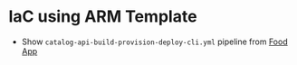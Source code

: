 # IaC using ARM Template

- Show `catalog-api-build-provision-deploy-cli.yml` pipeline from [Food App](https://github.com/alexander-kastil/food-app)